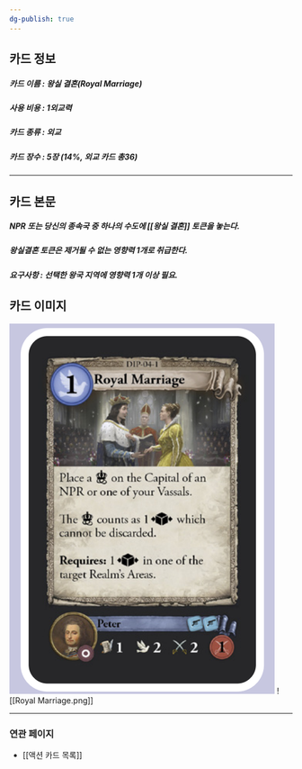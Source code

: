 ```yaml
---
dg-publish: true
---
```

## 카드 정보
##### 카드 이름 : 왕실 결혼(Royal Marriage)
##### 사용 비용 : 1외교력
##### 카드 종류 : 외교
##### 카드 장수 : 5장 (14%, 외교 카드 총36)
---
## 카드 본문
##### NPR 또는 당신의 종속국 중 하나의 수도에 [[왕실 결혼]] 토큰을 놓는다.
##### 왕실결혼 토큰은 제거될 수 없는 영향력 1개로 취급한다.
##### *요구사항* : 선택한 왕국 지역에 영향력 1개 이상 필요.
## 카드 이미지
<img src="\Assets\Royal Marriage.png"/>
![[Royal Marriage.png]]

--- 

### 연관 페이지
- [[액션 카드 목록]]
